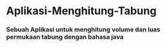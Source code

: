 # Aplikasi-Menghitung-Tabung
### Sebuah Aplikasi untuk menghitung volume dan luas permukaan tabung dengan bahasa java
